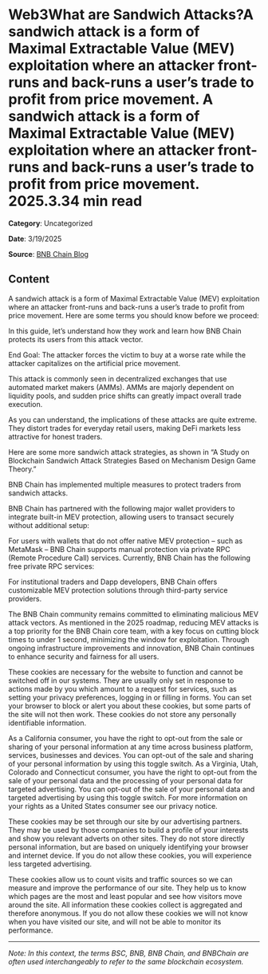 # Web3What are Sandwich Attacks?A sandwich attack is a form of Maximal Extractable Value (MEV) exploitation where an attacker front-runs and back-runs a user’s trade to profit from price movement. A sandwich attack is a form of Maximal Extractable Value (MEV) exploitation where an attacker front-runs and back-runs a user’s trade to profit from price movement. 2025.3.34 min read

**Category**: Uncategorized

**Date**: 3/19/2025

**Source**: [BNB Chain Blog](https://www.bnbchain.org/en/blog/what-are-sandwich-attacks)

## Content

A sandwich attack is a form of Maximal Extractable Value (MEV) exploitation where an attacker front-runs and back-runs a user’s trade to profit from price movement. Here are some terms you should know before we proceed:

In this guide, let’s understand how they work and learn how BNB Chain protects its users from this attack vector.

End Goal: The attacker forces the victim to buy at a worse rate while the attacker capitalizes on the artificial price movement.

This attack is commonly seen in decentralized exchanges that use automated market makers (AMMs). AMMs are majorly dependent on liquidity pools, and sudden price shifts can greatly impact overall trade execution.

As you can understand, the implications of these attacks are quite extreme. They distort trades for everyday retail users, making DeFi markets less attractive for honest traders.

Here are some more sandwich attack strategies, as shown in “A Study on Blockchain Sandwich Attack Strategies Based on Mechanism Design Game Theory.”

BNB Chain has implemented multiple measures to protect traders from sandwich attacks.

BNB Chain has partnered with the following major wallet providers to integrate built-in MEV protection, allowing users to transact securely without additional setup:

For users with wallets that do not offer native MEV protection – such as MetaMask – BNB Chain supports manual protection via private RPC (Remote Procedure Call) services. Currently, BNB Chain has the following free private RPC services:

For institutional traders and Dapp developers, BNB Chain offers customizable MEV protection solutions through third-party service providers.

The BNB Chain community remains committed to eliminating malicious MEV attack vectors. As mentioned in the 2025 roadmap, reducing MEV attacks is a top priority for the BNB Chain core team, with a key focus on cutting block times to under 1 second, minimizing the window for exploitation. Through ongoing infrastructure improvements and innovation, BNB Chain continues to enhance security and fairness for all users.

These cookies are necessary for the website to function and cannot be switched off in our systems. They are usually only set in response to actions made by you which amount to a request for services, such as setting your privacy preferences, logging in or filling in forms. You can set your browser to block or alert you about these cookies, but some parts of the site will not then work. These cookies do not store any personally identifiable information.

As a California consumer, you have the right to opt-out from the sale or sharing of your personal information at any time across business platform, services, businesses and devices. You can opt-out of the sale and sharing of your personal information by using this toggle switch. As a Virginia, Utah, Colorado and Connecticut consumer, you have the right to opt-out from the sale of your personal data and the processing of your personal data for targeted advertising. You can opt-out of the sale of your personal data and targeted advertising by using this toggle switch. For more information on your rights as a United States consumer see our privacy notice.

These cookies may be set through our site by our advertising partners. They may be used by those companies to build a profile of your interests and show you relevant adverts on other sites. They do not store directly personal information, but are based on uniquely identifying your browser and internet device. If you do not allow these cookies, you will experience less targeted advertising.

These cookies allow us to count visits and traffic sources so we can measure and improve the performance of our site. They help us to know which pages are the most and least popular and see how visitors move around the site. All information these cookies collect is aggregated and therefore anonymous. If you do not allow these cookies we will not know when you have visited our site, and will not be able to monitor its performance.



---

*Note: In this context, the terms BSC, BNB, BNB Chain, and BNBChain are often used interchangeably to refer to the same blockchain ecosystem.*
